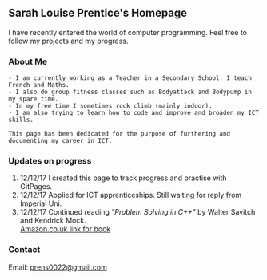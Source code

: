 ## Sarah Louise Prentice's Homepage

I have recently entered the world of computer programming. Feel free to follow my projects and my progress.

### About Me
```
- I am currently working as a Teacher in a Secondary School. I teach French and Maths. 
- I also do group fitness classes such as Bodyattack and Bodypump in my spare time. 
- In my free time I sometimes rock climb (mainly indoor). 
- I am also trying to learn how to code and improve and broaden my ICT skills. 

This page has been dedicated for the purpose of furthering and documenting my career in ICT.
```

### Updates on progress

1. 12/12/17 I created this page to track progress and practise with GitPages.
2. 12/12/17 Applied for ICT apprenticeships. Still waiting for reply from Imperial Uni.
3. 12/12/17 Continued reading _"Problem Solving in C++"_ by Walter Savitch and Kendrick Mock. <br/>
[Amazon.co.uk link for book](https://www.amazon.co.uk/Problem-Solving-Global-Walter-Savitch/dp/1292018240/ref=sr_1_1?ie=UTF8&qid=1513089797&sr=8-1&keywords=problem+solving++c%2B%2B)


### Contact

Email: prens0022@gmail.com
